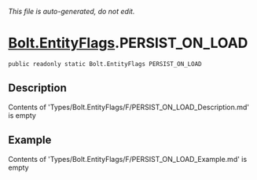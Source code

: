 *This file is auto-generated, do not edit.*

# [Bolt.EntityFlags](Types/Bolt.EntityFlags.md).PERSIST_ON_LOAD
`public readonly static Bolt.EntityFlags PERSIST_ON_LOAD`
## Description
Contents of 'Types/Bolt.EntityFlags/F/PERSIST_ON_LOAD_Description.md' is empty
## Example
Contents of 'Types/Bolt.EntityFlags/F/PERSIST_ON_LOAD_Example.md' is empty

